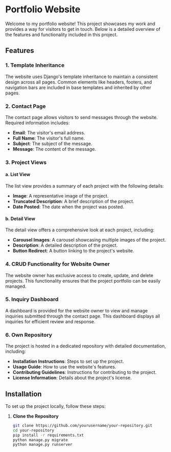 # Portfolio Website

Welcome to my portfolio website! This project showcases my work and provides a way for visitors to get in touch. Below is a detailed overview of the features and functionality included in this project.

## Features

### 1. Template Inheritance

The website uses Django's template inheritance to maintain a consistent design across all pages. Common elements like headers, footers, and navigation bars are included in base templates and inherited by other pages.

### 2. Contact Page

The contact page allows visitors to send messages through the website. Required information includes:

- **Email**: The visitor's email address.
- **Full Name**: The visitor's full name.
- **Subject**: The subject of the message.
- **Message**: The content of the message.

### 3. Project Views

#### a. List View

The list view provides a summary of each project with the following details:

- **Image**: A representative image of the project.
- **Truncated Description**: A brief description of the project.
- **Date Posted**: The date when the project was posted.

#### b. Detail View

The detail view offers a comprehensive look at each project, including:

- **Carousel Images**: A carousel showcasing multiple images of the project.
- **Description**: A detailed description of the project.
- **Button Redirect**: A button linking to the project's website.

### 4. CRUD Functionality for Website Owner

The website owner has exclusive access to create, update, and delete projects. This functionality ensures that the project portfolio can be easily managed.

### 5. Inquiry Dashboard

A dashboard is provided for the website owner to view and manage inquiries submitted through the contact page. This dashboard displays all inquiries for efficient review and response.

### 6. Own Repository

The project is hosted in a dedicated repository with detailed documentation, including:

- **Installation Instructions**: Steps to set up the project.
- **Usage Guide**: How to use the website's features.
- **Contributing Guidelines**: Instructions for contributing to the project.
- **License Information**: Details about the project's license.

## Installation

To set up the project locally, follow these steps:

1. **Clone the Repository**
   ```bash
   git clone https://github.com/yourusername/your-repository.git
   cd your-repository
   pip install -r requirements.txt
   python manage.py migrate
   python manage.py runserver
   ```


  

